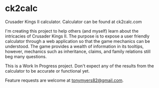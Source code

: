 # ck2calc
Crusader Kings II calculator.
Calculator can be found at ck2calc.com

I'm creating this project to help others (and myself) learn about the intricacies of Crusader Kings II.  The purpose is to expose a user friendly calculator through a web application so that the game mechanics can be understood.  The game provides a wealth of information in its tooltips, however, mechanics such as inheritance, claims, and family relations still beg many questions.

This is a Work In Progress project.  Don't expect any of the results from the calculator to be accurate or functional yet.

Feature requests are welcome at tonymyers82@gmail.com.
